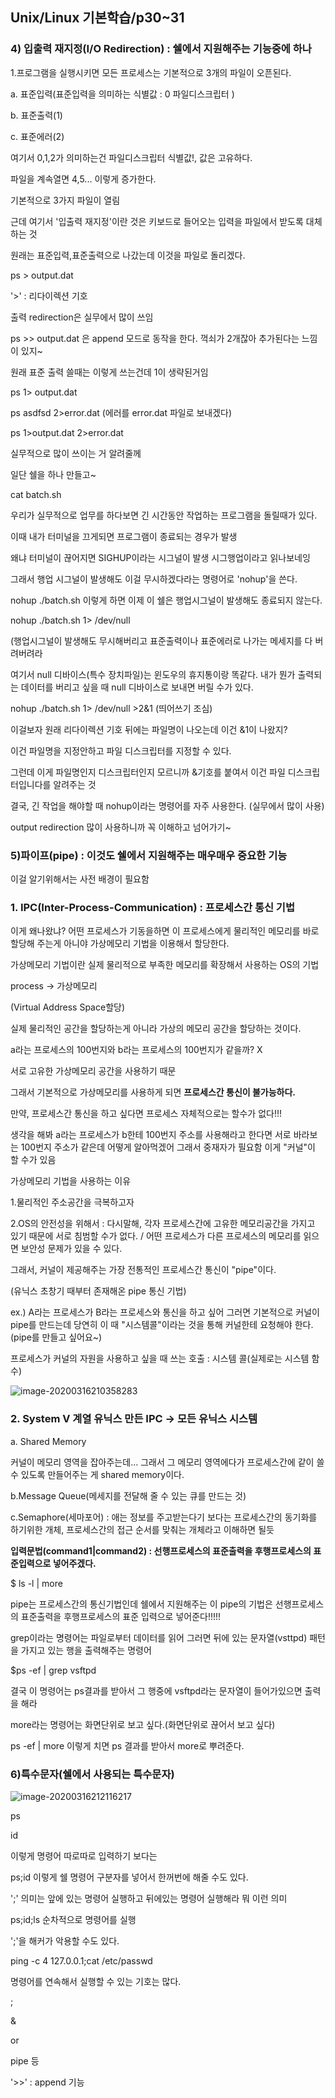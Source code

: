 ## Unix/Linux 기본학습/p30~31

### 4) 입출력 재지정(I/O Redirection) : 쉘에서 지원해주는 기능중에 하나

1.프로그램을 실행시키면 모든 프로세스는 기본적으로 3개의 파일이 오픈된다.

 a. 표준입력(표준입력을 의미하는 식별값 : 0 파일디스크립터 )

 b. 표준출력(1)

 c. 표준에러(2)

여기서 0,1,2가 의미하는건 파일디스크립터 식별값!, 값은 고유하다.

파일을 계속열면 4,5... 이렇게 증가한다. 

기본적으로 3가지 파일이 열림



근데 여기서 '입출력 재지정'이란 것은 키보드로 들어오는 입력을 파일에서 받도록 대체하는 것



원래는 표준입력,표준출력으로 나갔는데 이것을 파일로 돌리겠다. 

ps > output.dat



'>' : 리다이렉션 기호



출력 redirection은 실무에서 많이 쓰임

ps  >> output.dat 은 append 모드로 동작을 한다. 꺽쇠가 2개잖아 추가된다는 느낌이 있지~

원래 표준 출력 쓸때는 이렇게 쓰는건데 1이 생략된거임

ps 1> output.dat



ps asdfsd 2>error.dat    (에러를 error.dat 파일로 보내겠다)



ps 1>output.dat 2>error.dat



실무적으로 많이 쓰이는 거 알려줄께

일단 쉘을 하나 만들고~

cat batch.sh



우리가 실무적으로 업무를 하다보면 긴 시간동안 작업하는 프로그램을 돌릴때가 있다.

이때 내가 터미널을 끄게되면 프로그램이 종료되는 경우가 발생

왜냐 터미널이 끊어지면 SIGHUP이라는 시그널이 발생 시그행업이라고 읽나보네잉

그래서 행업 시그널이 발생해도 이걸 무시하겠다라는 명령어로 'nohup'을 쓴다.

nohup ./batch.sh 이렇게 하면 이제 이 쉘은 행업시그널이 발생해도 종료되지 않는다.



nohup ./batch.sh 1> /dev/null 

(행업시그널이 발생해도 무시해버리고 표준출력이나 표준에러로 나가는 메세지를 다 버려버려라

여기서 null 디바이스(특수 장치파일)는 윈도우의 휴지통이랑 똑같다. 내가 뭔가 출력되는 데이터를 버리고 싶을 때 null 디바이스로 보내면 버릴 수가 있다.



nohup ./batch.sh 1> /dev/null >2&1 (띄어쓰기 조심)

이걸보자 원래 리다이렉션 기호 뒤에는 파일명이 나오는데 이건 &1이 나왔지?

이건 파일명을 지정안하고 파일 디스크립터를 지정할 수 있다.

그런데 이게 파일명인지 디스크립터인지 모르니까 &기호를 붙여서 이건 파일 디스크립터입니다를 알려주는 것



결국, 긴 작업을 해야할 때 nohup이라는 명령어를 자주 사용한다. (실무에서 많이 사용)

output redirection 많이 사용하니까 꼭 이해하고 넘어가기~





### 5)파이프(pipe) : 이것도 쉘에서 지원해주는 매우매우 중요한 기능

이걸 알기위해서는 사전 배경이 필요함

### 1. IPC(Inter-Process-Communication) : 프로세스간 통신 기법

이게 왜나왔냐? 어떤 프로세스가 기동을하면 이 프로세스에게 물리적인 메모리를 바로 할당해 주는게 아니야 가상메모리 기법을 이용해서 할당한다.

가상메모리 기법이란 실제 물리적으로 부족한 메모리를 확장해서 사용하는 OS의 기법 

process -> 가상메모리 

(Virtual Address Space할당)

실제 물리적인 공간을 할당하는게 아니라 가상의 메모리 공간을 할당하는 것이다.

a라는 프로세스의 100번지와 b라는 프로세스의 100번지가 같을까? X

서로 고유한 가상메모리 공간을 사용하기 때문 



그래서 기본적으로 가상메모리를 사용하게 되면 **프로세스간 통신이 불가능하다.**

만약, 프로세스간 통신을 하고 싶다면 프로세스 자체적으로는 할수가 없다!!!



생각을 해봐 a라는 프로세스가 b한테 100번지 주소를 사용해라고 한다면 서로 바라보는 100번지 주소가 같은데 어떻게 알아먹겠어 그래서 중재자가 필요함 이게 "커널"이 할 수가 있음



가상메모리 기법을 사용하는 이유

1.물리적인 주소공간을 극복하고자

2.OS의 안전성을 위해서 : 다시말해, 각자 프로세스간에 고유한 메모리공간을 가지고 있기 때문에 서로 침범할 수가 없다. / 어떤 프로세스가 다른 프로세스의 메모리를 읽으면 보안성 문제가 있을 수 있다.



그래서, 커널이 제공해주는 가장 전통적인 프로세스간 통신이 "pipe"이다.

(유닉스 초창기 때부터 존재해온 pipe 통신 기법)

ex.) A라는 프로세스가 B라는 프로세스와 통신을 하고 싶어 그러면 기본적으로 커널이 pipe를 만드는데 당연히 이 때 "시스템콜"이라는 것을 통해 커널한테 요청해야 한다.(pipe를 만들고 싶어요~)

프로세스가 커널의 자원을 사용하고 싶을 때 쓰는 호출 : 시스템 콜(실제로는 시스템 함수)

![image-20200316210358283](C:\Users\KAUstar\AppData\Roaming\Typora\typora-user-images\image-20200316210358283.png)

### 2. System V 계열 유닉스 만든 IPC -> 모든 유닉스 시스템

a. Shared Memory

커널이 메모리 영역을 잡아주는데... 그래서 그 메모리 영역에다가 프로세스간에 같이 쓸 수 있도록 만들어주는 게 shared memory이다.

b.Message Queue(메세지를 전달해 줄 수 있는 큐를 만드는 것)

c.Semaphore(세마포어) : 애는 정보를 주고받는다기 보다는 프로세스간의 동기화를 하기위한 개체, 프로세스간의 접근 순서를 맞춰는 개체라고 이해하면 될듯



**입력문법(command1|command2) : 선행프로세스의 표준출력을 후행프로세스의 표준입력으로 넣어주겠다.**

$ ls -l | more



pipe는 프로세스간의 통신기법인데 쉘에서 지원해주는 이 pipe의 기법은 선행프로세스의 표준출력을 후행프로세스의 표준 입력으로 넣어준다!!!!!





grep이라는 명령어는 파일로부터 데이터를 읽어 그러면 뒤에 있는 문자열(vsttpd) 패턴을 가지고 있는 행을 출력해주는 명령어



$ps -ef | grep vsftpd

결국 이 명령어는 ps결과를 받아서 그 행중에 vsftpd라는 문자열이 들어가있으면 출력을 해라



more라는 명령어는 화면단위로 보고 싶다.(화면단위로 끊어서 보고 싶다)

ps -ef | more 이렇게 치면 ps 결과를 받아서 more로 뿌려준다.



### 6)특수문자(쉘에서 사용되는 특수문자)

![image-20200316212116217](C:\Users\KAUstar\AppData\Roaming\Typora\typora-user-images\image-20200316212116217.png)

ps

id

이렇게 명령어 따로따로 입력하기 보다는

ps;id 이렇게 쉘 명령어 구분자를 넣어서 한꺼번에 해줄 수도 있다.

';' 의미는 앞에 있는 명령어 실행하고 뒤에있는 명령어 실행해라 뭐 이런 의미

ps;id;ls 순차적으로 명령어를 실행



';'을 해커가 악용할 수도 있다.

ping -c 4 127.0.0.1;cat /etc/passwd



명령어를 연속해서 실행할 수 있는 기호는 많다.

;

&

or

pipe 등

 '>>' : append 기능